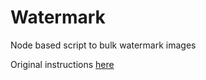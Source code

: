 # Watermark

Node based script to bulk watermark images

Original instructions [here](https://dev.to/muhajirdev/how-to-watermark-an-image-with-node-js-4n64)
